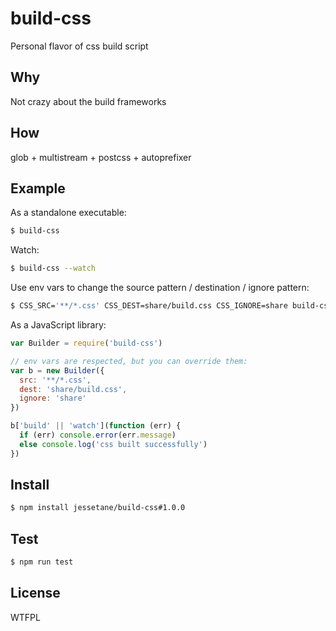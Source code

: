 # build-css
Personal flavor of css build script

## Why
Not crazy about the build frameworks

## How
glob + multistream + postcss + autoprefixer

## Example
As a standalone executable:
```bash
$ build-css
```

Watch:
```bash
$ build-css --watch
```

Use env vars to change the source pattern / destination / ignore pattern:
```bash
$ CSS_SRC='**/*.css' CSS_DEST=share/build.css CSS_IGNORE=share build-css
```

As a JavaScript library:
```javascript
var Builder = require('build-css')

// env vars are respected, but you can override them:
var b = new Builder({
  src: '**/*.css',
  dest: 'share/build.css',
  ignore: 'share'
})

b['build' || 'watch'](function (err) {
  if (err) console.error(err.message)
  else console.log('css built successfully')
})
```

## Install
```bash
$ npm install jessetane/build-css#1.0.0
```

## Test
```bash
$ npm run test
```

## License
WTFPL
